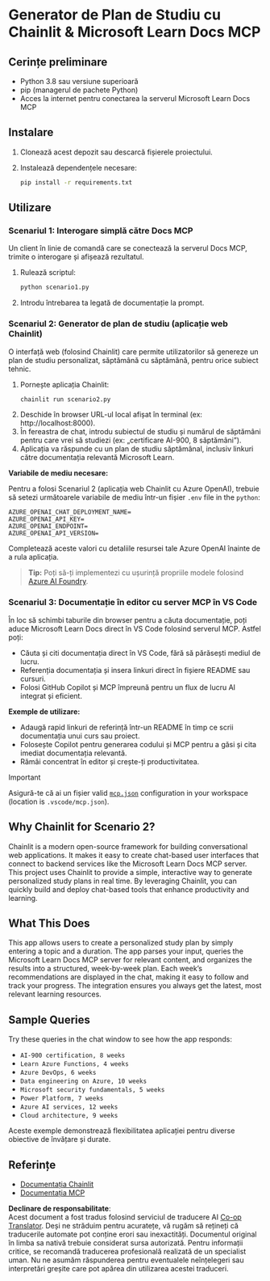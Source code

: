 <!--
CO_OP_TRANSLATOR_METADATA:
{
  "original_hash": "a05fb941810e539147fec53aaadbb6fd",
  "translation_date": "2025-06-21T14:32:42+00:00",
  "source_file": "09-CaseStudy/docs-mcp/solution/python/README.md",
  "language_code": "ro"
}
-->
# Generator de Plan de Studiu cu Chainlit & Microsoft Learn Docs MCP

## Cerințe preliminare

- Python 3.8 sau versiune superioară
- pip (managerul de pachete Python)
- Acces la internet pentru conectarea la serverul Microsoft Learn Docs MCP

## Instalare

1. Clonează acest depozit sau descarcă fișierele proiectului.
2. Instalează dependențele necesare:

   ```bash
   pip install -r requirements.txt
   ```

## Utilizare

### Scenariul 1: Interogare simplă către Docs MCP  
Un client în linie de comandă care se conectează la serverul Docs MCP, trimite o interogare și afișează rezultatul.

1. Rulează scriptul:  
   ```bash
   python scenario1.py
   ```  
2. Introdu întrebarea ta legată de documentație la prompt.

### Scenariul 2: Generator de plan de studiu (aplicație web Chainlit)  
O interfață web (folosind Chainlit) care permite utilizatorilor să genereze un plan de studiu personalizat, săptămână cu săptămână, pentru orice subiect tehnic.

1. Pornește aplicația Chainlit:  
   ```bash
   chainlit run scenario2.py
   ```  
2. Deschide în browser URL-ul local afișat în terminal (ex: http://localhost:8000).  
3. În fereastra de chat, introdu subiectul de studiu și numărul de săptămâni pentru care vrei să studiezi (ex: „certificare AI-900, 8 săptămâni”).  
4. Aplicația va răspunde cu un plan de studiu săptămânal, inclusiv linkuri către documentația relevantă Microsoft Learn.

**Variabile de mediu necesare:**  

Pentru a folosi Scenariul 2 (aplicația web Chainlit cu Azure OpenAI), trebuie să setezi următoarele variabile de mediu într-un fișier `.env` file in the `python`:

```
AZURE_OPENAI_CHAT_DEPLOYMENT_NAME=
AZURE_OPENAI_API_KEY=
AZURE_OPENAI_ENDPOINT=
AZURE_OPENAI_API_VERSION=
```

Completează aceste valori cu detaliile resursei tale Azure OpenAI înainte de a rula aplicația.

> **Tip:** Poți să-ți implementezi cu ușurință propriile modele folosind [Azure AI Foundry](https://ai.azure.com/).

### Scenariul 3: Documentație în editor cu server MCP în VS Code

În loc să schimbi taburile din browser pentru a căuta documentație, poți aduce Microsoft Learn Docs direct în VS Code folosind serverul MCP. Astfel poți:  
- Căuta și citi documentația direct în VS Code, fără să părăsești mediul de lucru.  
- Referenția documentația și insera linkuri direct în fișiere README sau cursuri.  
- Folosi GitHub Copilot și MCP împreună pentru un flux de lucru AI integrat și eficient.

**Exemple de utilizare:**  
- Adaugă rapid linkuri de referință într-un README în timp ce scrii documentația unui curs sau proiect.  
- Folosește Copilot pentru generarea codului și MCP pentru a găsi și cita imediat documentația relevantă.  
- Rămâi concentrat în editor și crește-ți productivitatea.

> [!IMPORTANT]  
> Asigură-te că ai un fișier valid [`mcp.json`](../../../../../../09-CaseStudy/docs-mcp/solution/scenario3/mcp.json) configuration in your workspace (location is `.vscode/mcp.json`).

## Why Chainlit for Scenario 2?

Chainlit is a modern open-source framework for building conversational web applications. It makes it easy to create chat-based user interfaces that connect to backend services like the Microsoft Learn Docs MCP server. This project uses Chainlit to provide a simple, interactive way to generate personalized study plans in real time. By leveraging Chainlit, you can quickly build and deploy chat-based tools that enhance productivity and learning.

## What This Does

This app allows users to create a personalized study plan by simply entering a topic and a duration. The app parses your input, queries the Microsoft Learn Docs MCP server for relevant content, and organizes the results into a structured, week-by-week plan. Each week’s recommendations are displayed in the chat, making it easy to follow and track your progress. The integration ensures you always get the latest, most relevant learning resources.

## Sample Queries

Try these queries in the chat window to see how the app responds:

- `AI-900 certification, 8 weeks`
- `Learn Azure Functions, 4 weeks`
- `Azure DevOps, 6 weeks`
- `Data engineering on Azure, 10 weeks`
- `Microsoft security fundamentals, 5 weeks`
- `Power Platform, 7 weeks`
- `Azure AI services, 12 weeks`
- `Cloud architecture, 9 weeks`

Aceste exemple demonstrează flexibilitatea aplicației pentru diverse obiective de învățare și durate.

## Referințe

- [Documentația Chainlit](https://docs.chainlit.io/)  
- [Documentația MCP](https://github.com/MicrosoftDocs/mcp)

**Declinare de responsabilitate**:  
Acest document a fost tradus folosind serviciul de traducere AI [Co-op Translator](https://github.com/Azure/co-op-translator). Deși ne străduim pentru acuratețe, vă rugăm să rețineți că traducerile automate pot conține erori sau inexactități. Documentul original în limba sa nativă trebuie considerat sursa autorizată. Pentru informații critice, se recomandă traducerea profesională realizată de un specialist uman. Nu ne asumăm răspunderea pentru eventualele neînțelegeri sau interpretări greșite care pot apărea din utilizarea acestei traduceri.